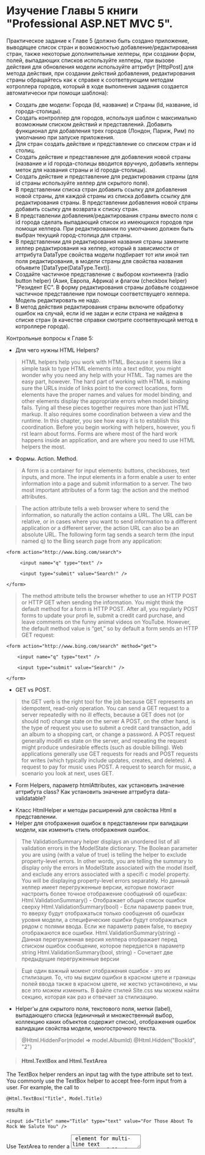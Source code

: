 # Изучение Главы 5 книги "Professional ASP.NET MVC 5".

Практическое задание к Главе 5 (должно быть создано приложение, выводящее список стран и возможностью добавление/редактирования стран, также некоторые дополнительные хелперы, при создании форм, полей, выпадающих списков используйте хелперы, при вызове действия для обновления модели используйте аттрибут [HttpPost] для метода действия, при создании действий добавления, редактирования страны обращайтесь как к справке к соответвующим методам котроллера городов, который в ходе выполнения задания создается автоматически при помощи шаблона):
- Создать две модели: Города (Id, название) и Страны (Id, название, id города-столицы).
- Создать контроллер для городов, используя шаблон с максимально возможным списком действий и представлений. Добавить функционал для добавления трех городов (Лондон, Париж, Рим) по умолчанию при запуске приложения.
- Для стран создать действие и представление со списком стран и id столиц.
- Создать действие и представление для добавления новой страны (название и id города-столицы вводится вручную, добавить хелперы меток для названия страны и id города-столицы).
- Создать действие и представление для редактирования страны (для id страны используйте хелпер для скрытого поля).
- В представлении списка стран добавить ссылку для добавления новой страны, для каждой страны из списка добавить ссылку для редактирования страны. В представлении добавления новой страны добавить ссылку для возврата к списку стран.
- В представлении добавления/редактирования страны вместо поля с id города сделать выпадающий список из имеющихся городов при помощи хелпера. При редактировании по умолчанию должен быть выбран текущий город-столица для страны.
- В представлении для редактирования названия страны замените хелпер редактирования на хелпер, который в зависимости от аттрибута DataType свойства модели подбирает тот или иной тип поля редактирования, в модели страны для свойства названия объявите [DataType(DataType.Text)].
- Создайте частичное представление с выбором континента (radio button helper) (Азия, Европа, Африка) и флагом (checkbox helper) "Резидент ЕС". В форму редактирования страны добавьте созданное частичное представление при помощи соответствущего хелпера. Модель редактировать не надо.
- В метод действия редактирования страны включите обработку ошибок на случай, если id не задан и если страна не найдена в списке стран (в качестве справки смотрите соответвующий метод в котроллере города).

Контрольные вопросы к Главе 5:
- Для чего нужны HTML Helpers?
> HTML helpers help you work with HTML. Because it seems like a
simple task to type HTML elements into a text editor, you might wonder why you need any
help with your HTML. Tag names are the easy part, however. The hard part of working with
HTML is making sure the URLs inside of links point to the correct locations, form elements
have the proper names and values for model binding, and other elements display the appropriate
errors when model binding fails.
> Tying all these pieces together requires more than just HTML markup. It also requires some
coordination between a view and the runtime. In this chapter, you see how easy it is to establish
this coordination. Before you begin working with helpers, however, you fi rst learn about
forms. Forms are where most of the hard work happens inside an application, and are where
you need to use HTML helpers the most.

- Формы. Action. Method.
> A form is a container for input elements: buttons, checkboxes, text inputs, and more. The input elements
in a form enable a user to enter information into a page and submit information to a server.
The two most important attributes of a form tag: the action and the method attributes.

> The action attribute tells a web browser where to send the information, so naturally the action
contains a URL. The URL can be relative, or in cases where you want to send information to a different
application or a different server, the action URL can also be an absolute URL. The following
form tag sends a search term (the input named q) to the Bing search page from any application:

```<form action="http://www.bing.com/search">```

```     <input name="q" type="text" />```

```     <input type="submit" value="Search!" />```

```</form>```

> The method attribute tells the browser whether to use an HTTP POST or HTTP GET when sending the information.
You might think the default method for a form is HTTP POST. After all, you regularly POST forms
to update your profi le, submit a credit card purchase, and leave comments on the funny animal
videos on YouTube. However, the default method value is “get,” so by default a form sends an
HTTP GET request:

```<form action="http://www.bing.com/search" method="get">```

```    <input name="q" type="text" />```

```    <input type="submit" value="Search!" />```

```</form>```

- GET vs POST.
> the GET verb is the right tool for the job because GET represents an idempotent,
read-only operation. You can send a GET request to a server repeatedly with no ill effects,
because a GET does not (or should not) change state on the server
> A POST, on the other hand, is the type of request you
use to submit a credit card transaction, add an album to
a shopping cart, or change a password. A POST request
generally modifi es state on the server, and repeating the
request might produce undesirable effects (such as double
billing).
> Web applications generally use GET requests for reads and POST requests for writes (which
typically include updates, creates, and deletes). A request to pay for music uses POST. A request to
search for music, a scenario you look at next, uses GET.

- Form Helpers, параметр htmlAttributes, как установить значение аттрибута class? Как установить значение аттрибута data-validatable?
> 
- Класс HtmlHelper и методы расширений для свойства Html в представлении.
- Helper для отображения ошибок в представлении при валидации модели, как изменить стиль отображения ошибок.
> The ValidationSummary helper displays an unordered list of all validation errors in the ModelState
dictionary. The Boolean parameter you are using (with a value of true) is telling the helper to
exclude property-level errors. In other words, you are telling the summary to display only the errors
in ModelState associated with the model itself, and exclude any errors associated with a specifi c
model property. You will be displaying property-level errors separately.
> Но данный хелпер имеет перегруженные версии, которые помогают настроить более точное отображение сообщений об ошибках:
> Html.ValidationSummary() - Отображает общий список ошибок сверху
> Html.ValidationSummary(bool) - Если параметр равен true, то вверху будут отображаться только сообщения об ошибках уровня модели, а специфические ошибки будут отображаться рядом с полями ввода. Если же параметр равен false, то вверху отображаются все ошибки.
> Html.ValidationSummary(string) - Данная перегруженная версия хелпера отображает перед списком ошибок сообщение, которое передается в параметр string
> Html.ValidationSummary(bool, string) - Сочетает две предыдущие перегруженные версии

> Еще один важный момент отображения ошибок - это их стилизация. То, что мы видим ошибки в красном цвете и границы полей ввода также в красном цвете, не жестко установлено, и мы все это можем изменить. В файле стилей Site.css мы можем найти секцию, которая как раз и отвечает за стилизацию.

- Helper'ы для скрытого поля, текстового поля, метки (label), выпадающего списка (единичный и множественный выбор, коллекцию каких объектов содержит список), отображения ошибок валидации свойства модели, многострочного текста.
> @Html.HiddenFor(model => model.AlbumId)
> @Html.Hidden("BookId", "2")

> #### Html.TextBox and Html.TextArea
The TextBox helper renders an input tag with the type attribute set to text. You commonly use
the TextBox helper to accept free-form input from a user. For example, the call to

```@Html.TextBox("Title", Model.Title)```

results in

```<input id="Title" name="Title" type="text" value="For Those About To Rock We Salute You" />```

Use TextArea to render a <textarea> element for multi-line text
entry. The following code:
       
```@Html.TextArea("text", "hello <br/> world")```

produces

```<textarea cols="20" id="text" name="text" rows="2">hello &lt;br /&gt; world </textarea>```

> #### Html.Label
The Label helper returns a <label/> element using the string parameter to determine the rendered
text and for attribute value. A different overload of the helper enables you to independently set the
for attribute and the text. In the preceding code, the call to Html.Label(“GenreId”) produces the
following HTML:

```<label for="GenreId">Genre</label>```

The purpose of a label is to attach information to other input elements, such as text inputs, and boost the accessibility of your application. The for attribute of the label should contain
the ID of the associated input element. Screen readers can use the text of the label to provide a better description of the
input for a user. Also, if a user clicks the label, the browser transfers focus to the associated input
control. This is especially useful with checkboxes and radio buttons in order to provide the user
with a larger area to click (instead of clicking only on the checkbox or radio button itself).

> #### Html.DropDownList and Html.ListBox

> Both the DropDownList and ListBox helpers return a <select /> element. DropDownList allows
single item selection, whereas ListBox allows for multiple item selection (by setting the multiple
attribute to multiple in the rendered markup). Typically, a select element serves two purposes:

> ➤ To show a list of possible options.

> ➤ To show the current value for a field.

> #### Html.ValidationMessage
> When an error exists for a particular fi eld in the ModelState dictionary, you can use the
ValidationMessage helper to display that message. For example, in the following controller action,
you purposely add an error to model state for the Title property: 

```[HttpPost]```

```public ActionResult Edit(int id, FormCollection collection)```

```{ var album = storeDB.Albums.Find(id);```

```    ModelState.AddModelError("Title", "What a terrible name!");```

```    return View(album);```

```}```

In the view, you can display the error message (if any) with the following code:

```@Html.ValidationMessage("Title")```

which results in

```<span class="field-validation-error" data-valmsg-for="Title" data-valmsg-replace="true">```
```    What a terrible name!```
```</span>```

This message appears only if there is an error in the model state for the key Title. You can also call
an override that allows you to override the error message from within the view:

```@Html.ValidationMessage("Title", "Something is wrong with your title")```
 
 which results in
 
```<span class="field-validation-error" data-valmsg-for="Title" data-valmsg-replace="false">Something is wrong with your title```

- Где helper ищет значения, например Html.Textbox("Title")
>

- Строго типизированные helper'ы и их преимущейства перед обычными helper'ами.
> 

- Helpers and Model Metadata.
> Helpers do more than just look up data inside ViewData; they also take advantage of available
model metadata. For example, the album edit form uses the Label helper to display a label element
for the genre selection list:
```@Html.Label("GenreId")```
The helper produces the following output:
```<label for="GenreId">Genre</label>```
Where did the Genre text come from? The helper asks the runtime whether any model metadata is
available for GenreId, and the runtime provides information from the DisplayName attribute decorating
the Album model: 

```[DisplayName("Genre")]```

```public int GenreId { get; set; }```

- Helpers and Model State.
> All the helpers you use to display form values also interact with ModelState. Remember,
ModelState is a byproduct of model binding and holds all validation errors detected during model
binding. Model state also holds the raw values the user submits to update a model.
Helpers used to render form fi elds automatically look up their current value in the ModelState
dictionary. The helpers use the name expression as a key into the ModelState dictionary. If an
attempted value exists in ModelState, the helper uses the value from ModelState instead of a value
in view data.
The ModelState lookup allows bad values to preserve themselves after model binding fails. For
example, if the user enters the value abc into the editor for a DateTime property, model binding
will fail and the value abc will go into model state for the associated property. When you re-render
the view for the user to fi x validation errors, the value abc will still appear in the DateTime editor,
allowing the users to see the text they tried as a problem and allowing them to correct the error.
When ModelState contains an error for a given property, the form helper associated with the error
renders a CSS class of input-validation-error in addition to any explicitly specifi ed CSS classes.
The default style sheet, style.css, included in the project template contains styling for this class.

- Helper для поля ввода пароля.
> The Html.Password helper renders a password fi eld. It’s much like the TextBox helper, except that it
does not retain the posted value, and it uses a password mask. The following code:
@Html.Password("UserPassword")
results in
<input id="UserPassword" name="UserPassword" type="password" value="" />
The strongly typed syntax for Html.Password, as you would expect, is Html.PasswordFor. Here’s
how to use it to display the UserPassword property:

```@Html.PasswordFor(m => m.UserPassword)```

- Helpers for radio buttons, checkboxes.
Radio buttons are generally grouped together to provide a range of possible options for a single
value. For example, if you want the user to select a color from a specifi c list of colors, you can use
multiple radio buttons to present the choices. To group the radio buttons, you give each button the
same name. Only the selected radio button is posted back to the server when the form is submitted.
The Html.RadioButton helper renders a simple radio button:

```@Html.RadioButton("color", "red")```

```@Html.RadioButton("color", "blue", true)```

```@Html.RadioButton("color", "green")```

and results in

```<input id="color" name="color" type="radio" value="red" />```

```<input checked="checked" id="color" name="color" type="radio" value="blue" />```

```<input id="color" name="color" type="radio" value="green" />```

Html.RadioButton has a strongly typed counterpart, Html.RadioButtonFor. Rather than a name
and a value, the strongly typed version takes an expression that identifi es the object that contains
the property to render, followed by a value to submit when the user selects the radio button.

```@Html.RadioButtonFor(m => m.GenreId, "1") Rock```

```@Html.RadioButtonFor(m => m.GenreId, "2") Jazz```

```@Html.RadioButtonFor(m => m.GenreId, "3") Pop```

> The CheckBox helper is unique because it renders two input elements. Take the following code, for xample:

```@Html.CheckBox("IsDiscounted")```

This code produces the following HTML:
<input id="IsDiscounted" name="IsDiscounted" type="checkbox" value="true" />
<input name="IsDiscounted" type="hidden" value="false" />
You are probably wondering why the helper renders a hidden input in addition to the checkbox
input. The helper renders two inputs because the HTML specifi cation indicates that a browser will
submit a value for a checkbox only when the checkbox is on (selected). In this example, the second
input guarantees a value will appear for IsDiscounted even when the user does not check the
checkbox input.

- Rendering helpers.
> Rendering helpers produce links to other resources inside an application, and can also enable you to
build those reusable pieces of UI known as partial views.

- Rendering partial views with helpers.
> The Partial helper renders a partial view into a string. Typically, a partial view contains reusable
markup you want to render from inside multiple different views. Partial has four overloads:
```c#
public void Partial(string partialViewName);
public void Partial(string partialViewName, object model);
public void Partial(string partialViewName, ViewDataDictionary viewData);
public void Partial(string partialViewName, object model, ViewDataDictionary viewData);
```
> Notice that you do not have to specify the path or fi le extension for a view because the logic the
runtime uses to locate a partial view is the same logic the runtime uses to locate a normal view. For
example, the following code renders a partial view named AlbumDisplay. The runtime looks for the
view using all the available view engines.
`@Html.Partial("AlbumDisplay")`
> The RenderPartial helper is similar to Partial, but RenderPartial writes directly to the response
output stream instead of returning a string. For this reason, you must place RenderPartial inside
a code block instead of a code expression. To illustrate, the following two lines of code render the
same output to the output stream:
```c#
@{Html.RenderPartial("AlbumDisplay "); }
@Html.Partial("AlbumDisplay ")
```
> So, which should you use, Partial or RenderPartial? In general, you should prefer Partial to
RenderPartial because Partial is more convenient (you don’t have to wrap the call in a code
block with curly braces). However, RenderPartial might result in better performance because it
writes directly to the response stream, although it would require a lot of use (either high site traffi c
or repeated calls in a loop) before the difference would be noticeable.

- Action helpers.
> Action and RenderAction are similar to the Partial and RenderPartial helpers. The Partial
helper typically helps a view render a portion of a view’s model using view markup in a separate fi le.
Action, on the other hand, executes a separate controller action and displays the results. Action
offers more fl exibility and reuse because the controller action can build a different model and make
use of a separate controller context.
> Once again, the only difference between Action and RenderAction is that RenderAction writes
directly to the response (which can bring a slight effi ciency gain). Here’s a quick look at how you
might use this method. Imagine you are using the following controller:
```c#
public class MyController : Controller {
 public ActionResult Index() {
 return View();
 }
 
 [ChildActionOnly]
 public ActionResult Menu() {
 var menu = GetMenuFromSomewhere();
 return PartialView(menu);
 }
}
```
> The Menu action builds a menu model and returns a partial view with just the menu:
```html
@model Menu
<ul>
@foreach (var item in Model.MenuItem) {
 <li>@item.Text</li>
}
</ul>
```
> In your Index.cshtml view, you can now call into the Menu action to display the menu:
```html
<html>
<head><title>Index with Menu</title></head>
<body>
 @Html.Action("Menu")
 <h1>Welcome to the Index View</h1>
</body>
</html>
```
> Notice that the Menu action is marked with a ChildActionOnlyAttribute. The attribute prevents
the runtime from invoking the action directly via a URL. Instead, only a call to Action or
RenderAction can invoke a child action. The ChildActionOnlyAttribute isn’t required, but is
generally recommended for child actions.

